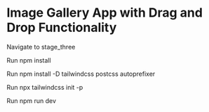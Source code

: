# Image Gallery App with Drag and Drop Functionality


Navigate to stage_three

Run npm install

Run npm install -D tailwindcss postcss autoprefixer

Run npx tailwindcss init -p

Run npm run dev

